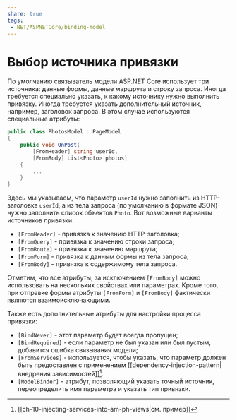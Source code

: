 ```yaml
---
share: true
tags:
 - NET/ASPNETCore/binding-model
---
```

# Выбор источника привязки
По умолчанию связыватель модели ASP.NET Core использует три источника: данные формы, данные маршрута и строку запроса.
Иногда требуется специально указать, к какому источнику нужно выполнить привязку. Иногда требуется указать дополнительный источник, например, заголовок запроса.
В этом случае используются специальные атрибуты:
```csharp
public class PhotosModel : PageModel
{
	public void OnPost(
		[FromHeader] string userId,
		[FromBody] List<Photo> photos)
	{
		...
	}
}
```
Здесь мы указываем, что параметр `userId` нужно заполнить из HTTP-заголовка `userId`, а из тела запроса (по умолчанию в формате JSON) нужно заполнить список объектов `Photo`.
Вот возможные варианты источников привязки:
- `[FromHeader]` - привязка к значению HTTP-заголовка;
- `[FromQuery]` - привязка к значению строки запроса;
- `[FromRoute]` - привязка к значению маршрута;
- `[FromForm]` - привязка к данным формы из тела запроса;
- `[FromBody]` - привязка к содержимому тела запроса.

Отметим, что все атрибуты, за исключением `[FromBody]` можно использовать на нескольких свойствах или параметрах. Кроме того, при отправке формы атрибуты `[FromForm]` и `[FromBody]` фактически являются взаимоисключающими.

Также есть дополнительные атрибуты для настройки процесса привязки:
- `[BindNever]` - этот параметр будет всегда пропущен;
- `[BindRequired]` - если параметр не был указан или был пустым, добавится ошибка связывания модели;
- `[FromServices]` - используется, чтобы указать, что параметр должен быть предоставлен с применением [[dependency-injection-pattern|внедрения зависимостей]][^1].
- `[ModelBinder]` - атрибут, позволяющий указать точный источник, переопределить имя параметра и указать тип привязки.

[^1]:[[ch-10-injecting-services-into-am-ph-views|см. пример]]